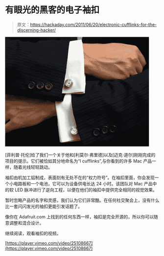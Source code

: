 # 有眼光的黑客的电子袖扣

> 原文：<https://hackaday.com/2011/06/20/electronic-cufflinks-for-the-discerning-hacker/>

![icufflinks](img/e75cf09736bf1f729f69e025506d07f9.png "icufflinks")

[菲利普·托伦]给了我们一个关于他和[利莫尔·弗里德]以及[迈克·道尔]刚刚完成的项目的提示。它们被恰如其分地命名为“I cufflinks”,与你看到的许多 Mac 产品一样，随着光线轻轻跳动。

袖扣由机加工铝制成，表面刻有无处不在的“权力符号”。在袖扣里面，你会发现一个小电路板和一个电池，它可以为设备供电长达 24 小时。该团队对 Mac 产品中的软 LED 脉冲进行了逆向工程，以便在他们的袖扣中提供完全相同的视觉效果。

暂时忽略产品的名字和灵感，我们认为它们非常酷。在任何社交聚会上，没有什么比一套闪闪发光的袖扣更能引发话题了。

像你在 Adafruit.com 上找到的任何东西一样，袖扣是完全开源的，所以你可以随意调整和混合设计。

继续阅读，观看袖扣的视频。

[https://player.vimeo.com/video/25108667](https://player.vimeo.com/video/25108667)